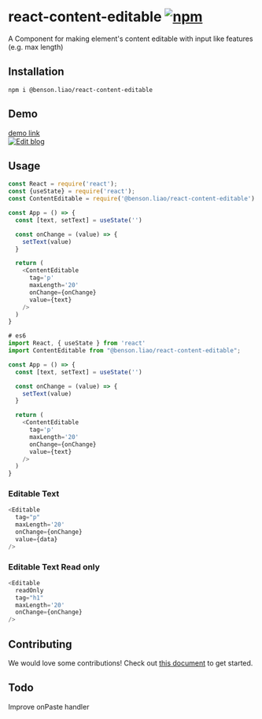 # react-content-editable [![npm](https://img.shields.io/npm/v/@benson.liao/react-content-editable?color=green)](https://www.npmjs.com/package/@benson.liao/react-content-editable)

A Component for making element's content editable with input like features (e.g. max length)

## Installation


```
npm i @benson.liao/react-content-editable
```

## Demo

<a href="https://70ff5.csb.app/" target="_blank">demo link</a><br/>
[![Edit blog](https://codesandbox.io/static/img/play-codesandbox.svg)](https://codesandbox.io/s/react-content-editable-70ff5)

## Usage


```js
const React = require('react');
const {useState} = require('react');
const ContentEditable = require('@benson.liao/react-content-editable').default;

const App = () => {
  const [text, setText] = useState('')

  const onChange = (value) => {
    setText(value)
  }

  return (
    <ContentEditable 
      tag='p'
      maxLength='20'
      onChange={onChange}
      value={text}
    />
  )
}
```

```js
# es6
import React, { useState } from 'react'
import ContentEditable from "@benson.liao/react-content-editable";

const App = () => {
  const [text, setText] = useState('')

  const onChange = (value) => {
    setText(value)
  }

  return (
    <ContentEditable 
      tag='p'
      maxLength='20'
      onChange={onChange}
      value={text}
    />
  )
}
```

### Editable Text
```js
<Editable
  tag="p"
  maxLength='20'
  onChange={onChange}
  value={data}
/>
```


### Editable Text Read only
```js
<Editable
  readOnly
  tag="h1"
  maxLength='20'
  onChange={onChange}
/>
```



## Contributing
We would love some contributions! Check out <a href="https://github.com/pkumar98/react-text-content-editable">this document</a> to get started.

## Todo
Improve onPaste handler

